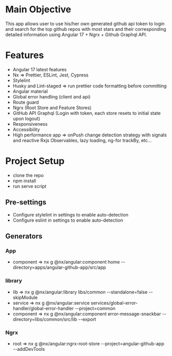 # Main Objective
This app allows user to use his/her own generated github api token to login and search for the top github repos with most stars and their corresponding detailed information using Angular 17 + Ngrx + Github Graphql API.

# Features
- Angular 17 latest features
- Nx => Prettier, ESLint, Jest, Cypress
- Stylelint
- Husky and Lint-staged => run prettier code formatting before committing
- Angular material
- Global error handling (client and api)
- Route guard
- Ngrx (Root Store and Feature Stores)
- GitHub API Graphql (Login with token, each store resets to initial state upon logout)
- Responsiveness
- Accessibility
- High performance app => onPush change detection strategy with signals and reactive Rxjs Observables, lazy loading, ng-for trackBy, etc...

# Project Setup
- clone the repo
- npm install
- run serve script

## Pre-settings
- Configure stylelint in settings to enable auto-detection
- Configure eslint in settings to enable auto-detection

## Generators
### App
- component => nx g @nx/angular:component home --directory=apps/angular-github-app/src/app

### library
- lib => nx g @nx/angular:library libs/common --standalone=false --skipModule
- service => nx g @nx/angular:service services/global-error-handler/global-error-handler --project=common
- component => nx g @nx/angular:component error-message-snackbar --directory=libs/common/src/lib --export

### Ngrx
- root => nx g @nx/angular:ngrx-root-store --project=angular-github-app --addDevTools
